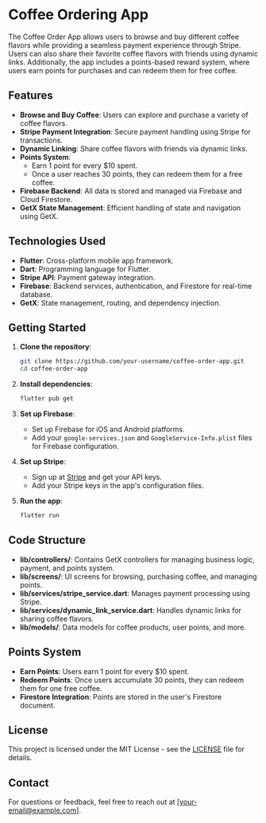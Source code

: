 # Coffee Ordering App


The Coffee Order App allows users to browse and buy different coffee flavors while providing a seamless payment experience through Stripe. Users can also share their favorite coffee flavors with friends using dynamic links. Additionally, the app includes a points-based reward system, where users earn points for purchases and can redeem them for free coffee.



## Features

- **Browse and Buy Coffee**: Users can explore and purchase a variety of coffee flavors.
- **Stripe Payment Integration**: Secure payment handling using Stripe for transactions.
- **Dynamic Linking**: Share coffee flavors with friends via dynamic links.
- **Points System**:
  - Earn 1 point for every $10 spent.
  - Once a user reaches 30 points, they can redeem them for a free coffee.
- **Firebase Backend**: All data is stored and managed via Firebase and Cloud Firestore.
- **GetX State Management**: Efficient handling of state and navigation using GetX.

## Technologies Used

- **Flutter**: Cross-platform mobile app framework.
- **Dart**: Programming language for Flutter.
- **Stripe API**: Payment gateway integration.
- **Firebase**: Backend services, authentication, and Firestore for real-time database.
- **GetX**: State management, routing, and dependency injection.

## Getting Started

1. **Clone the repository**:
   ```bash
   git clone https://github.com/your-username/coffee-order-app.git
   cd coffee-order-app
   ```

2. **Install dependencies**:
   ```bash
   flutter pub get
   ```

3. **Set up Firebase**:
   - Set up Firebase for iOS and Android platforms.
   - Add your `google-services.json` and `GoogleService-Info.plist` files for Firebase configuration.

4. **Set up Stripe**:
   - Sign up at [Stripe](https://stripe.com) and get your API keys.
   - Add your Stripe keys in the app's configuration files.

5. **Run the app**:
   ```bash
   flutter run
   ```

## Code Structure

- **lib/controllers/**: Contains GetX controllers for managing business logic, payment, and points system.
- **lib/screens/**: UI screens for browsing, purchasing coffee, and managing points.
- **lib/services/stripe_service.dart**: Manages payment processing using Stripe.
- **lib/services/dynamic_link_service.dart**: Handles dynamic links for sharing coffee flavors.
- **lib/models/**: Data models for coffee products, user points, and more.

## Points System

- **Earn Points**: Users earn 1 point for every $10 spent.
- **Redeem Points**: Once users accumulate 30 points, they can redeem them for one free coffee.
- **Firestore Integration**: Points are stored in the user's Firestore document.

## License

This project is licensed under the MIT License - see the [LICENSE](LICENSE) file for details.

## Contact

For questions or feedback, feel free to reach out at [your-email@example.com].
